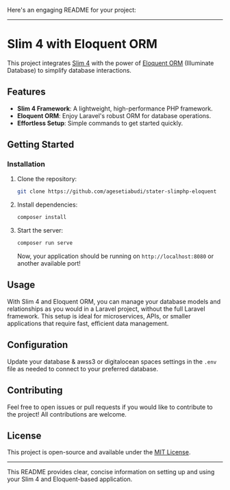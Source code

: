 Here's an engaging README for your project:

---

# Slim 4 with Eloquent ORM

This project integrates [Slim 4](https://www.slimframework.com/) with the power of [Eloquent ORM](https://laravel.com/docs/8.x/eloquent) (Illuminate Database) to simplify database interactions.

## Features

- **Slim 4 Framework**: A lightweight, high-performance PHP framework.
- **Eloquent ORM**: Enjoy Laravel's robust ORM for database operations.
- **Effortless Setup**: Simple commands to get started quickly.

## Getting Started

### Installation

1. Clone the repository:

   ```bash
   git clone https://github.com/agesetiabudi/stater-slimphp-eloquent
   ```

2. Install dependencies:

   ```bash
   composer install
   ```

3. Start the server:

   ```bash
   composer run serve
   ```

   Now, your application should be running on `http://localhost:8080` or another available port!

## Usage

With Slim 4 and Eloquent ORM, you can manage your database models and relationships as you would in a Laravel project, without the full Laravel framework. This setup is ideal for microservices, APIs, or smaller applications that require fast, efficient data management.

## Configuration

Update your database & awss3 or digitalocean spaces settings in the `.env` file as needed to connect to your preferred database.

## Contributing

Feel free to open issues or pull requests if you would like to contribute to the project! All contributions are welcome.

## License

This project is open-source and available under the [MIT License](LICENSE).

---

This README provides clear, concise information on setting up and using your Slim 4 and Eloquent-based application.